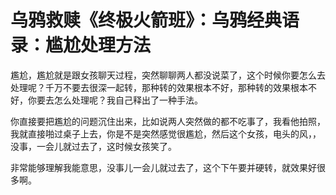 # 乌鸦救赎《终极火箭班》：乌鸦经典语录：尴尬处理方法

尷尬，尷尬就是跟女孩聊天过程，突然聊聊两人都没说菜了，这个时候你要怎么去处理呢？千万不要去很深一起转，那种转的效果根本不好，那种转的效果根本不好，你要去怎么处理呢？我自己释出了一种手法。

你直接要把尷尬的问题沉住出来，比如说两人突然做的都不吃事了，我看他拍照，我就直接啪过桌子上去，你是不是突然感觉很尷尬，然后这个女孩，电头的风，，没事，一会儿就过去了，这时候女孩笑了。

非常能够理解我能意思，没事儿一会儿就过去了，这个下午要并硬转，就效果好很多啊。